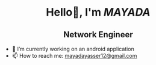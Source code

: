 # <div align="center">Hello👋, I'm ***MAYADA***</div>
 
## <div align="center">Network Engineer</div>

- 🔭 I’m currently working on an android application
- 📫 How to reach me: mayadayasser12@gmail.com
<!--
**mayadayasserr/mayadayasserr** is a ✨ _special_ ✨ repository because its `README.md` (this file) appears on your GitHub profile.

Here are some ideas to get you started:





-->
